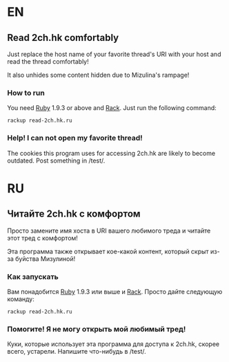 # EN

## Read 2ch.hk comfortably

Just replace the host name of your favorite thread's URI with your host and read the thread comfortably!

It also unhides some content hidden due to Mizulina's rampage!

### How to run

You need [Ruby](http://ruby-lang.org) 1.9.3 or above and [Rack](http://rack.github.io/). Just run the following command:

    rackup read-2ch.hk.ru

### Help! I can not open my favorite thread!

The cookies this program uses for accessing 2ch.hk are likely to become outdated. Post something in /test/.

# RU

## Читайте 2ch.hk с комфортом

Просто замените имя хоста в URI вашего любимого треда и читайте этот тред с комфортом!

Эта программа также открывает кое-какой контент, который скрыт из-за буйства Мизулиной!

### Как запускать

Вам понадобится [Ruby](http://ruby-lang.org) 1.9.3 или выше и [Rack](http://rack.github.io/). Просто дайте следующую команду:

    rackup read-2ch.hk.ru

### Помогите! Я не могу открыть мой любимый тред!

Куки, которые использует эта программа для доступа к 2ch.hk, скорее всего, устарели. Напишите что-нибудь в /test/.
